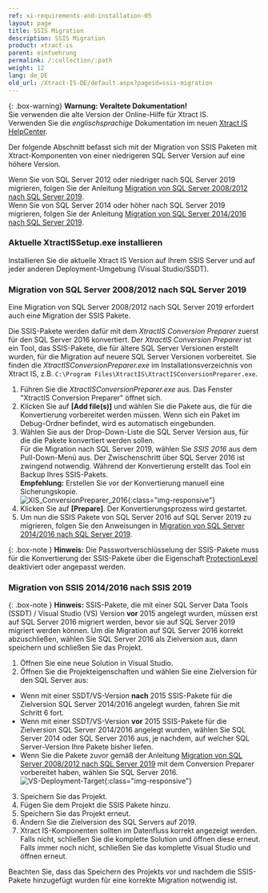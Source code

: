 ```yaml
---
ref: xi-requirements-and-installation-05
layout: page
title: SSIS Migration
description: SSIS Migration
product: xtract-is
parent: einfuehrung
permalink: /:collection/:path
weight: 12
lang: de_DE
old_url: /Xtract-IS-DE/default.aspx?pageid=ssis-migration
---
```


{: .box-warning}
**Warnung: Veraltete Dokumentation!** <br>
Sie verwenden die alte Version der Online-Hilfe für Xtract IS.<br>
Verwenden Sie die *englischsprachige* Dokumentation im neuen [Xtract IS HelpCenter](https://helpcenter.theobald-software.com/xtract-is/documentation/introduction/).

Der folgende Abschnitt befasst sich mit der Migration von SSIS Paketen mit Xtract-Komponenten von einer niedrigeren SQL Server Version auf eine höhere Version. 

Wenn Sie von SQL Server 2012 oder niedriger nach SQL Server 2019 migrieren, folgen Sie der Anleitung [Migration von SQL Server 2008/2012 nach SQL Server 2019](#migration-von-sql-server-20082012-nach-sql-server-2019).<br>
Wenn Sie von SQL Server 2014 oder höher nach SQL Server 2019 migrieren, folgen Sie der Anleitung [Migration von SQL Server 2014/2016 nach SQL Server 2019](#migration-von-sql-server-20142016-nach-sql-server-2019).

### Aktuelle XtractISSetup.exe installieren
Installieren Sie die aktuelle Xtract IS Version auf Ihrem SSIS Server und auf jeder anderen Deployment-Umgebung (Visual Studio/SSDT).

### Migration von SQL Server 2008/2012 nach SQL Server 2019

Eine Migration von SQL Server 2008/2012 nach SQL Server 2019 erfordert auch eine Migration der SSIS Pakete.

Die SSIS-Pakete werden dafür mit dem *XtractIS Conversion Preparer* zuerst für den SQL Server 2016 konvertiert.
Der *XtractIS Conversion Preparer* ist ein Tool, das SSIS-Pakete, die für ältere SQL Server Versionen erstellt wurden, für die Migration auf neuere SQL Server Versionen vorbereitet. 
Sie finden die *XtractISConversionPreparer.exe* im Installationsverzeichnis von Xtract IS, z.B. `C:\Program Files\XtractIS\XtractISConversionPreparer.exe`. 

1. Führen Sie die *XtractISConversionPreparer.exe* aus. Das Fenster "XtractIS Conversion Preparer" öffnet sich.
2. Klicken Sie auf **[Add file(s)]** und wählen Sie die Pakete aus, die für die Konvertierung vorbereitet werden müssen.
Wenn sich ein Paket im Debug-Ordner befindet, wird es automatisch eingebunden. 
3. Wählen Sie aus der Drop-Down-Liste die SQL Server Version aus, für die die Pakete konvertiert werden sollen.<br>
Für die Migration nach SQL Server 2019, wählen Sie *SSIS 2016* aus dem Pull-Down-Menü aus. Der Zwischenschritt über SQL Server 2016 ist zwingend notwendig.
Während der Konvertierung erstellt das Tool ein Backup Ihres SSIS-Pakets. <br>
**Empfehlung:** Erstellen Sie vor der Konvertierung manuell eine Sicherungskopie.<br> 
![XIS_ConversionPreparer_2016](/img/content/XIS_ConversionPreparer_2016.png){:class="img-responsive"}
4. Klicken Sie auf **[Prepare]**. Der Konvertierungsprozess wird gestartet.<br>
5. Um nun die SSIS Pakete von SQL Server 2016 auf SQL Server 2019 zu migrieren, folgen Sie den Anweisungen in [Migration von SQL Server 2014/2016 nach SQL Server 2019](#migration-von-sql-server-20142016-nach-sql-server-2019).

{: .box-note }
**Hinweis:** Die Passwortverschlüsselung der SSIS-Pakete muss für die Konvertierung der SSIS-Pakete über die Eigenschaft [ProtectionLevel](https://docs.microsoft.com/de-de/sql/integration-services/security/access-control-for-sensitive-data-in-packages?view=sql-server-ver15#set_protection) deaktiviert oder angepasst werden.


### Migration von SSIS 2014/2016 nach SSIS 2019

{: .box-note }
**Hinweis:** SSIS-Pakete, die mit einer SQL Server Data Tools (SSDT) / Visual Studio (VS) Version **vor** 2015 angelegt wurden, müssen erst auf SQL Server 2016 migriert werden, bevor sie auf SQL Server 2019 migriert werden können.
Um die Migration auf SQL Server 2016 korrekt abzuschließen, wählen Sie SQL Server 2016 als Zielversion aus, dann speichern und schließen Sie das Projekt. 

1. Öffnen Sie eine neue Solution in Visual Studio. 
2. Öffnen Sie die Projekteigenschaften und wählen Sie eine Zielversion für den SQL Server aus:
- Wenn mit einer SSDT/VS-Version **nach** 2015 SSIS-Pakete für die Zielversion SQL Server 2014/2016 angelegt wurden, fahren Sie mit Schritt 6 fort.
- Wenn mit einer SSDT/VS-Version **vor** 2015 SSIS-Pakete für die Zielversion SQL Server 2014/2016 angelegt wurden, wählen Sie SQL Server 2014 oder SQL Server 2016 aus, je nachdem, auf welcher SQL Server-Version Ihre Pakete bisher liefen. 
- Wenn Sie die Pakete zuvor gemäß der Anleitung [Migration von SQL Server 2008/2012 nach SQL Server 2019](#migration-von-sql-server-20082012-nach-sql-server-2019) mit dem Conversion Preparer vorbereitet haben, wählen Sie SQL Server 2016.<br>
![VS-Deployment-Target](/img/content/VS_Deployment_Target.png){:class="img-responsive"}
3. Speichern Sie das Projekt.
4. Fügen Sie dem Projekt die SSIS Pakete hinzu.
5. Speichern Sie das Projekt erneut.
6. Ändern Sie die Zielversion des SQL Servers auf 2019.
7. Xtract IS-Komponenten sollten im Datenfluss korrekt angezeigt werden. 
Falls nicht, schließen Sie die komplette Solution und öffnen diese erneut. 
Falls immer noch nicht, schließen Sie das komplette Visual Studio und öffnen erneut.

Beachten Sie, dass das Speichern des Projekts vor und nachdem die SSIS-Pakete hinzugefügt wurden für eine korrekte Migration notwendig ist.
